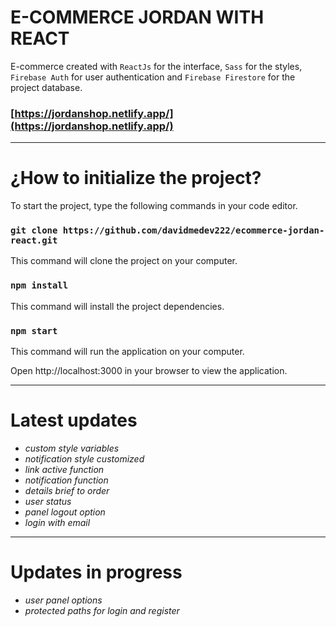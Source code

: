 # **E-COMMERCE JORDAN WITH REACT**

E-commerce created with `ReactJs` for the interface, `Sass` for the styles, `Firebase Auth` for user authentication and `Firebase Firestore` for the project database.

### [https://jordanshop.netlify.app/](https://jordanshop.netlify.app/)

---

# **¿How to initialize the project?**

To start the project, type the following commands in your code editor.

### `git clone https://github.com/davidmedev222/ecommerce-jordan-react.git`

This command will clone the project on your computer.

### `npm install`

This command will install the project dependencies.

### `npm start`

This command will run the application on your computer.

Open http://localhost:3000 in your browser to view the application.

---

# **Latest updates**

-   _custom style variables_
-   _notification style customized_
-   _link active function_
-   _notification function_
-   _details brief to order_
-   _user status_
-   _panel logout option_
-   _login with email_

---

# **Updates in progress**

-   _user panel options_
-   _protected paths for login and register_
